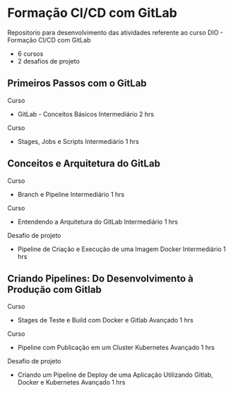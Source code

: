 # Formação CI/CD com GitLab

Repositorio para desenvolvimento das atividades referente ao curso DIO - Formação CI/CD com GitLab

- 6 cursos
- 2 desafios de projeto

## Primeiros Passos com o GitLab

Curso

- GitLab - Conceitos Básicos
  Intermediário
  2 hrs

Curso

- Stages, Jobs e Scripts
  Intermediário
  1 hrs

## Conceitos e Arquitetura do GitLab

Curso

- Branch e Pipeline
  Intermediário
  1 hrs

Curso

- Entendendo a Arquitetura do GitLab
  Intermediário
  1 hrs

Desafio de projeto

- Pipeline de Criação e Execução de uma Imagem Docker
  Intermediário
  1 hrs

## Criando Pipelines: Do Desenvolvimento à Produção com Gitlab

Curso

- Stages de Teste e Build com Docker e Gitlab
  Avançado
  1 hrs

Curso

- Pipeline com Publicação em um Cluster Kubernetes
  Avançado
  1 hrs

Desafio de projeto

- Criando um Pipeline de Deploy de uma Aplicação Utilizando Gitlab, Docker e Kubernetes
  Avançado
  1 hrs
